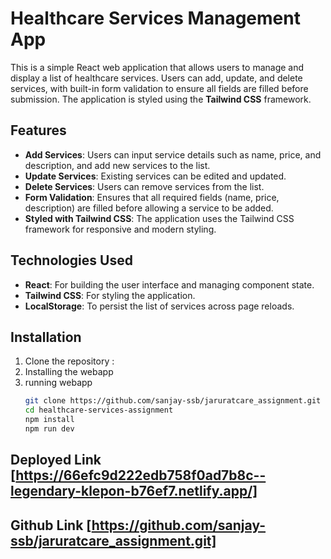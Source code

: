 # Healthcare Services Management App

This is a simple React web application that allows users to manage and display a list of healthcare services. Users can add, update, and delete services, with built-in form validation to ensure all fields are filled before submission. The application is styled using the **Tailwind CSS** framework.

## Features

- **Add Services**: Users can input service details such as name, price, and description, and add new services to the list.
- **Update Services**: Existing services can be edited and updated.
- **Delete Services**: Users can remove services from the list.
- **Form Validation**: Ensures that all required fields (name, price, description) are filled before allowing a service to be added.
- **Styled with Tailwind CSS**: The application uses the Tailwind CSS framework for responsive and modern styling.

## Technologies Used

- **React**: For building the user interface and managing component state.
- **Tailwind CSS**: For styling the application.
- **LocalStorage**: To persist the list of services across page reloads.

## Installation

1. Clone the repository :
2. Installing the webapp
3. running webapp
   ```bash
   git clone https://github.com/sanjay-ssb/jaruratcare_assignment.git
   cd healthcare-services-assignment
   npm install
   npm run dev
   ```
## Deployed Link [https://66efc9d222edb758f0ad7b8c--legendary-klepon-b76ef7.netlify.app/]
## Github Link   [https://github.com/sanjay-ssb/jaruratcare_assignment.git]
   
